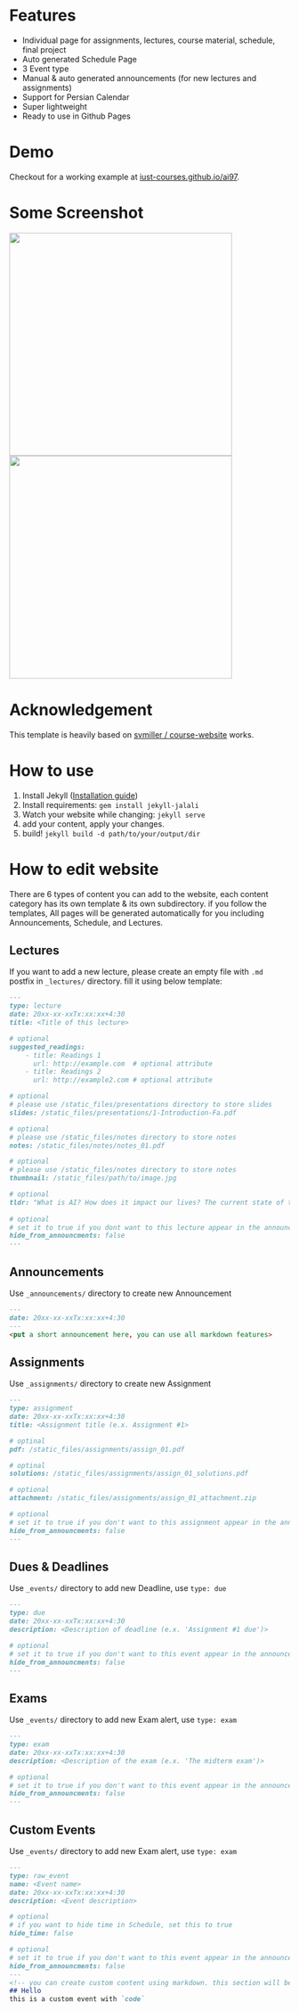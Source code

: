 # Features
- Individual page for assignments, lectures, course material, schedule, final project
- Auto generated Schedule Page
- 3 Event type
- Manual & auto generated announcements (for new lectures and assignments)
- Support for Persian Calendar
- Super lightweight 
- Ready to use in Github Pages
# Demo
Checkout for a working example at [iust-courses.github.io/ai97](https://iust-courses.github.io/ai97).

# Some Screenshot
<p float="left">
<img src="https://raw.githubusercontent.com/kazemnejad/jekyll-course-website-template/master/_images/home_page.jpg" width="400">
<img src="https://raw.githubusercontent.com/kazemnejad/jekyll-course-website-template/master/_images/schedule_page.jpg" width="400">
</p>

# Acknowledgement 
This template is heavily based on [svmiller / course-website](https://github.com/svmiller/course-website) works.


# How to use
1. Install Jekyll ([Installation guide](https://jekyllrb.com/docs/installation/))
3. Install requirements:
   `gem install jekyll-jalali`
4. Watch your website while changing: `jekyll serve`
5. add your content, apply your changes.
6. build! `jekyll build -d path/to/your/output/dir`

# How to edit website
There are 6 types of content you can add to the website, each content category has its own template & its own subdirectory. if you follow the templates, All pages will be generated automatically for you including Announcements, Schedule, and Lectures.

## Lectures
If you want to add a new lecture, please create an empty file with `.md` postfix in `_lectures/` directory. fill it using below template:
```markdown
---
type: lecture
date: 20xx-xx-xxTx:xx:xx+4:30 
title: <Title of this lecture>

# optional
suggested_readings:
    - title: Readings 1
      url: http://example.com  # optional attribute 
    - title: Readings 2
      url: http://example2.com # optional attribute 

# optional
# please use /static_files/presentations directory to store slides
slides: /static_files/presentations/1-Introduction-Fa.pdf

# optional
# please use /static_files/notes directory to store notes
notes: /static_files/notes/notes_01.pdf

# optional
# please use /static_files/notes directory to store notes
thumbnail: /static_files/path/to/image.jpg

# optional
tldr: "What is AI? How does it impact our lives? The current state of the art."
  
# optional
# set it to true if you dont want to this lecture appear in the announcements section
hide_from_announcments: false
---
```

## Announcements
Use `_announcements/` directory to create new Announcement
```markdown
---
date: 20xx-xx-xxTx:xx:xx+4:30
---
<put a short announcement here, you can use all markdown features>
```

## Assignments 
Use `_assignments/` directory to create new Assignment
```markdown
---
type: assignment
date: 20xx-xx-xxTx:xx:xx+4:30
title: <Assignment title (e.x. Assignment #1>

# optinal
pdf: /static_files/assignments/assign_01.pdf

# optinal
solutions: /static_files/assignments/assign_01_solutions.pdf

# optional
attachment: /static_files/assignments/assign_01_attachment.zip

# optional
# set it to true if you don't want to this assignment appear in the announcements section
hide_from_announcments: false
---
```

## Dues & Deadlines
Use `_events/` directory to add new Deadline, use `type: due`
```markdown
---
type: due
date: 20xx-xx-xxTx:xx:xx+4:30
description: <Description of deadline (e.x. 'Assignment #1 due')>

# optional
# set it to true if you don't want to this event appear in the announcements section
hide_from_announcments: false
---
```

## Exams
Use `_events/` directory to add new Exam alert, use `type: exam`
```markdown
---
type: exam
date: 20xx-xx-xxTx:xx:xx+4:30
description: <Description of the exam (e.x. 'The midterm exam')>

# optional
# set it to true if you don't want to this event appear in the announcements section
hide_from_announcments: false
---
```

## Custom Events
Use `_events/` directory to add new Exam alert, use `type: exam`
```markdown
---
type: raw_event
name: <Event name>
date: 20xx-xx-xxTx:xx:xx+4:30
description: <Event description>

# optional
# if you want to hide time in Schedule, set this to true
hide_time: false

# optional
# set it to true if you don't want to this event appear in the announcements section
hide_from_announcments: false
---
<!-- you can create custom content using markdown. this section will be placed in "Course Materials (in schedule section)" -->
## Hello
this is a custom event with `code` 
```

